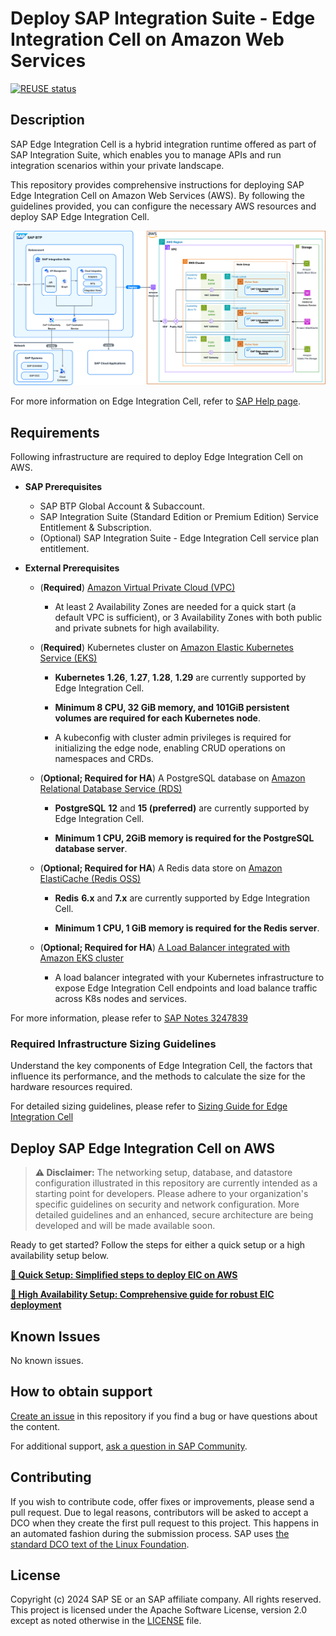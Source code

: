 # Deploy SAP Integration Suite - Edge Integration Cell on Amazon Web Services

[![REUSE status](https://api.reuse.software/badge/github.com/SAP-samples/btp-edge-integration-cell-aws)](https://api.reuse.software/info/github.com/SAP-samples/btp-edge-integration-cell-aws)

## Description

SAP Edge Integration Cell is a hybrid integration runtime offered as part of SAP Integration Suite, which enables you to manage APIs and run integration scenarios within your private landscape.

This repository provides comprehensive instructions for deploying SAP Edge Integration Cell on Amazon Web Services (AWS). By following the guidelines provided, you can configure the necessary AWS resources and deploy SAP Edge Integration Cell.

![EIC Architecture HA](/assets/sap/ha-mode/sap-edge-integration-cell-aws-ha.png)

For more information on Edge Integration Cell, refer to [SAP Help page](https://help.sap.com/docs/integration-suite/sap-integration-suite/what-is-sap-integration-suite-edge-integration-cell).

## Requirements

Following infrastructure are required to deploy Edge Integration Cell on AWS.

- **SAP Prerequisites**

  - SAP BTP Global Account & Subaccount.
  - SAP Integration Suite (Standard Edition or Premium Edition) Service Entitlement & Subscription.
  - (Optional) SAP Integration Suite - Edge Integration Cell service plan entitlement.

- **External Prerequisites**

  - (**Required**) [Amazon Virtual Private Cloud (VPC)](https://docs.aws.amazon.com/vpc/latest/userguide/what-is-amazon-vpc.html)

    - At least 2 Availability Zones are needed for a quick start (a default VPC is sufficient), or 3 Availability Zones with both public and private subnets for high availability.

  - (**Required**) Kubernetes cluster on [Amazon Elastic Kubernetes Service (EKS)](https://docs.aws.amazon.com/eks/)

    - **Kubernetes** **1.26**, **1.27**, **1.28**, **1.29** are currently supported by Edge Integration Cell.

    - **Minimum 8 CPU, 32 GiB memory, and 101GiB persistent volumes are required for each Kubernetes node**.

    - A kubeconfig with cluster admin privileges is required for initializing the edge node, enabling CRUD operations on namespaces and CRDs.

  - (**Optional; Required for HA**) A PostgreSQL database on [Amazon Relational Database Service (RDS)](https://docs.aws.amazon.com/AmazonRDS/latest/UserGuide/Welcome.html)

    - **PostgreSQL** **12** and **15 (preferred)** are currently supported by Edge Integration Cell.

    - **Minimum 1 CPU, 2GiB memory is required for the PostgreSQL database server**.

  - (**Optional; Required for HA**) A Redis data store on [Amazon ElastiCache (Redis OSS)](https://docs.aws.amazon.com/AmazonElastiCache/latest/red-ug/WhatIs.html)

    - **Redis** **6.x** and **7.x** are currently supported by Edge Integration Cell.

    - **Minimum 1 CPU, 1 GiB memory is required for the Redis server**.

  - (**Optional; Required for HA**) [A Load Balancer integrated with Amazon EKS cluster](https://docs.aws.amazon.com/eks/latest/userguide/network-load-balancing.html)

    - A load balancer integrated with your Kubernetes infrastructure to expose Edge Integration Cell endpoints and load balance traffic across K8s nodes and services.

For more information, please refer to [SAP Notes 3247839](https://me.sap.com/notes/3247839)

### Required Infrastructure Sizing Guidelines

Understand the key components of Edge Integration Cell, the factors that influence its performance, and the methods to calculate the size for the hardware resources required.

For detailed sizing guidelines, please refer to [Sizing Guide for Edge Integration Cell](https://help.sap.com/docs/integration-suite/sap-integration-suite/sizing-guidelines)

## Deploy SAP Edge Integration Cell on AWS

> **⚠️ Disclaimer:** 
> The networking setup, database, and datastore configuration illustrated in this repository are currently intended as a starting point for developers. Please adhere to your organization's specific guidelines on security and network configuration. More detailed guidelines and an enhanced, secure architecture are being developed and will be made available soon.

Ready to get started? Follow the steps for either a quick setup or a high availability setup below.

[**🔗 Quick Setup: Simplified steps to deploy EIC on AWS**](/1-quick-setup.md)

[**🔗 High Availability Setup: Comprehensive guide for robust EIC deployment**](/2-high-availibility-setup.md)

## Known Issues

No known issues.

## How to obtain support

[Create an issue](https://github.com/SAP-samples/btp-edge-integration-cell-aws/issues) in this repository if you find a bug or have questions about the content.

For additional support, [ask a question in SAP Community](https://answers.sap.com/questions/ask.html).

## Contributing

If you wish to contribute code, offer fixes or improvements, please send a pull request. Due to legal reasons, contributors will be asked to accept a DCO when they create the first pull request to this project. This happens in an automated fashion during the submission process. SAP uses [the standard DCO text of the Linux Foundation](https://developercertificate.org/).

## License

Copyright (c) 2024 SAP SE or an SAP affiliate company. All rights reserved. This project is licensed under the Apache Software License, version 2.0 except as noted otherwise in the [LICENSE](LICENSE) file.
